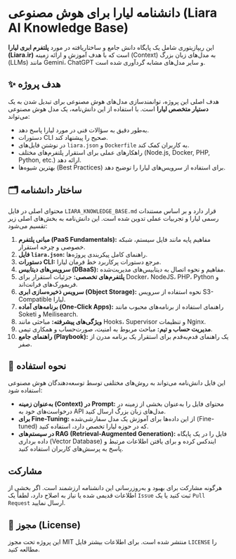 # دانشنامه لیارا برای هوش مصنوعی (Liara AI Knowledge Base)

این ریپازیتوری شامل یک پایگاه دانش جامع و ساختاریافته در مورد **پلتفرم ابری لیارا (Liara.ir)** است که با هدف آموزش و ارائه زمینه (Context) به مدل‌های زبان بزرگ (LLMs) مانند Gemini، ChatGPT و سایر مدل‌های مشابه گردآوری شده است.

## ✨ هدف پروژه

هدف اصلی این پروژه، توانمندسازی مدل‌های هوش مصنوعی برای تبدیل شدن به یک **دستیار متخصص لیارا** است. با استفاده از این دانش‌نامه، یک مدل هوش مصنوعی می‌تواند:

*   به‌طور دقیق به سؤالات فنی در مورد لیارا پاسخ دهد.
*   دستورات CLI صحیح را پیشنهاد کند.
*   در نوشتن فایل‌های `liara.json` و `Dockerfile` به کاربران کمک کند.
*   راهکارهای عملی برای استقرار پلتفرم‌های مختلف (Node.js, Docker, PHP, Python, etc.) ارائه دهد.
*   بهترین شیوه‌ها (Best Practices) برای استفاده از سرویس‌های لیارا را توضیح دهد.

## 🗂️ ساختار دانشنامه

محتوای اصلی در فایل `LIARA_KNOWLEDGE_BASE.md` قرار دارد و بر اساس مستندات رسمی لیارا و تجربیات عملی تدوین شده است. این دانش‌نامه به بخش‌های اصلی زیر تقسیم می‌شود:

1.  **مبانی پلتفرم (PaaS Fundamentals):** مفاهیم پایه مانند فایل سیستم، شبکه خصوصی و چرخه استقرار.
2.  **فایل `liara.json`:** راهنمای کامل پیکربندی پروژه‌ها.
3.  **دستورات CLI:** مرجع دستورات پرکاربرد خط فرمان لیارا.
4.  **سرویس‌های دیتابیس (DBaaS):** مفاهیم و نحوه اتصال به دیتابیس‌های مدیریت‌شده.
5.  **پلتفرم‌های تخصصی:** جزئیات استقرار برای Docker، NodeJS، PHP، Python و فریمورک‌های فرانت‌اند.
6.  **سرویس ذخیره‌سازی ابری (Object Storage):** نحوه استفاده از سرویس S3-Compatible لیارا.
7.  **برنامه‌های آماده (One-Click Apps):** راهنمای استفاده از برنامه‌های محبوب مانند Soketi و Meilisearch.
8.  **ویژگی‌های پیشرفته:** مباحثی مانند Hooks، Supervisor و تنظیمات Nginx.
9.  **مدیریت حساب و تیم:** مباحث مربوط به امنیت، صورت‌حساب و همکاری تیمی.
10. **راهنمای جامع (Playbook):** یک راهنمای قدم‌به‌قدم برای استقرار یک برنامه مدرن از صفر.

## 🚀 نحوه استفاده

این فایل دانش‌نامه می‌تواند به روش‌های مختلفی توسط توسعه‌دهندگان هوش مصنوعی استفاده شود:

*   **به‌عنوان زمینه (Context) در Prompt:** محتوای فایل را به‌عنوان بخشی از زمینه در درخواست‌های خود به API مدل‌های زبان بزرگ ارسال کنید.
*   **برای Fine-Tuning:** از این داده‌ها برای آموزش یک مدل سفارشی‌شده (Fine-tuned) که در حوزه لیارا تخصص دارد، استفاده کنید.
*   **در سیستم‌های RAG (Retrieval-Augmented Generation):** فایل را در یک پایگاه داده برداری (Vector Database) ایندکس کرده و برای یافتن اطلاعات مرتبط و پاسخ به پرسش‌های کاربران استفاده کنید.

##  مشارکت

هرگونه مشارکت برای بهبود و به‌روزرسانی این دانشنامه ارزشمند است. اگر بخشی از اطلاعات قدیمی شده یا نیاز به اصلاح دارد، لطفاً یک `Issue` ثبت کنید یا یک `Pull Request` ارسال نمایید.

## 📄 مجوز (License)

این پروژه تحت مجوز MIT منتشر شده است. برای اطلاعات بیشتر فایل `LICENSE` را مطالعه کنید.